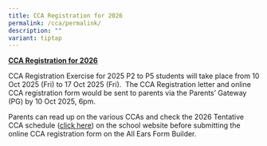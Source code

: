 ```yaml
---
title: CCA Registration for 2026
permalink: /cca/permalink/
description: ""
variant: tiptap
---
```

<p><strong><u>CCA Registration for 2026</u></strong>
</p>
<p>CCA Registration Exercise for 2025 P2 to P5 students will take place from
10 Oct 2025 (Fri) to 17 Oct 2025 (Fri).&nbsp; The CCA Registration letter
and online CCA registration form would be sent to parents via the Parents’
Gateway (PG) by 10 Oct 2025, 6pm.&nbsp;</p>
<p>Parents can read up on the various CCAs and check the 2026 Tentative CCA
schedule (<a href="/files/CCA_tentative_schedule_for_2026.pdf" rel="noopener nofollow" target="_blank">click here</a>)
on the school website before submitting the online CCA registration form
on the All Ears Form Builder.</p>